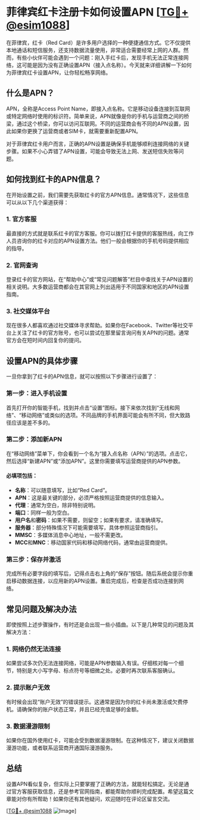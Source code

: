# 菲律宾红卡注册卡如何设置APN [[TG💪+ @esim1088](https://t.me/s/esim1088)]

在菲律宾，红卡（Red Card）是许多用户选择的一种便捷通信方式。它不仅提供本地通话和短信服务，还支持数据流量使用，非常适合需要经常上网的人群。然而，有些小伙伴可能会遇到一个问题：刚入手红卡后，发现手机无法正常连接网络，这可能是因为没有正确设置APN（接入点名称）。今天就来详细讲解一下如何为菲律宾红卡设置APN，让你轻松畅享网络。

## 什么是APN？

APN，全称是Access Point Name，即接入点名称。它是移动设备连接到互联网或特定网络时使用的标识符。简单来说，APN就像是你的手机与运营商之间的桥梁，通过这个桥梁，你可以访问互联网。不同的运营商会有不同的APN设置，因此如果你更换了运营商或者SIM卡，就需要重新配置APN。

对于菲律宾红卡用户而言，正确的APN设置是确保手机能够顺利连接网络的关键步骤。如果不小心弄错了APN设置，可能会导致无法上网、发送短信失败等问题。

## 如何找到红卡的APN信息？

在开始设置之前，我们需要先获取红卡的官方APN信息。通常情况下，这些信息可以从以下几个渠道获得：

### 1. 官方客服

最直接的方式就是联系红卡的官方客服。你可以拨打红卡提供的客服热线，向工作人员咨询你的红卡对应的APN设置方法。他们一般会根据你的手机号码提供相应的指导。

### 2. 官网查询

登录红卡的官方网站，在“帮助中心”或“常见问题解答”栏目中查找关于APN设置的相关说明。大多数运营商都会在其官网上列出适用于不同国家和地区的APN设置指南。

### 3. 社交媒体平台

现在很多人都喜欢通过社交媒体寻求帮助。如果你在Facebook、Twitter等社交平台上关注了红卡的官方账号，也可以尝试在那里留言询问有关APN的问题。通常官方会在短时间内回复你的提问。

## 设置APN的具体步骤

一旦你拿到了红卡的APN信息，就可以按照以下步骤进行设置了：

### 第一步：进入手机设置

首先打开你的智能手机，找到并点击“设置”图标。接下来依次找到“无线和网络”、“移动网络”或类似的选项。不同品牌的手机界面可能会有所不同，但大致路径应该是差不多的。

### 第二步：添加新APN

在“移动网络”菜单下，你会看到一个名为“接入点名称（APN）”的选项。点击它，然后选择“新建APN”或“添加APN”。这里你需要填写运营商提供的APN参数。

#### 必填项包括：
- **名称**：可以随意填写，比如“Red Card”。
- **APN**：这是最关键的部分，必须严格按照运营商提供的信息输入。
- **代理**：通常为空白，除非特别说明。
- **端口**：同样一般为空白。
- **用户名**和**密码**：如果不需要，则留空；如果有要求，请准确填写。
- **服务器**：部分特殊情况下可能需要填写，具体参照运营商指引。
- **MMSC**：多媒体消息中心地址，一般不需更改。
- **MCC**和**MNC**：移动国家代码和移动网络代码，通常由运营商提供。

### 第三步：保存并激活

完成所有必要字段的填写后，记得点击右上角的“保存”按钮。随后系统会提示你重启移动数据连接，以应用新的APN设置。重启完成后，检查是否成功连接到网络。

## 常见问题及解决办法

即使按照上述步骤操作，有时还是会出现一些小插曲。以下是几种常见的问题及其解决方法：

### 1. 网络仍然无法连接

如果尝试多次仍无法连接网络，可能是APN参数输入有误。仔细核对每一个细节，特别是大小写字母、标点符号等细微之处。必要时再次联系客服确认。

### 2. 提示账户无效

有时候会出现“账户无效”的错误提示。这通常是因为你的红卡尚未激活或欠费停机。请确保你的账户状态正常，并且已经充值足够的金额。

### 3. 数据漫游限制

如果你在国外使用红卡，可能会受到数据漫游限制。在这种情况下，建议关闭数据漫游功能，或者联系运营商开通国际漫游服务。

## 总结

设置APN看似复杂，但实际上只要掌握了正确的方法，就能轻松搞定。无论是通过官方客服获取信息，还是参考官网指南，都能帮助你顺利完成配置。希望这篇文章能对你有所帮助！如果你还有其他疑问，欢迎随时在评论区留言交流。

[[TG💪+ @esim1088](https://t.me/s/esim1088) ![Image](https://i.postimg.cc/4NQfJmqS/Snipaste-2025-05-13-00-14-12.png)]